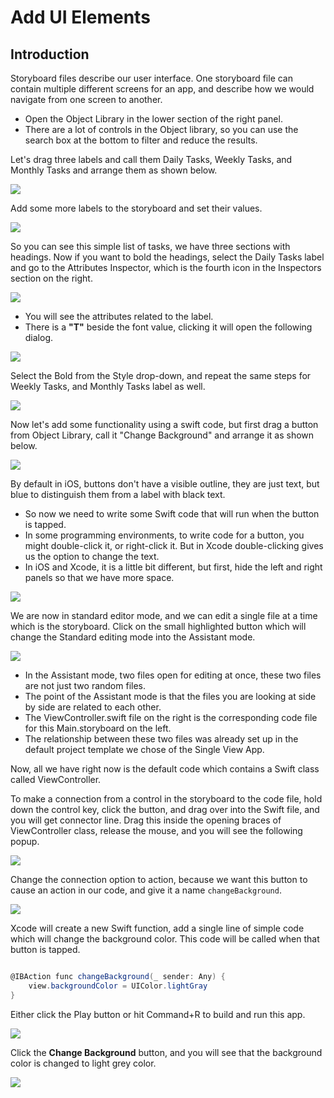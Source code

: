 # Add UI Elements

## Introduction

Storyboard files describe our user interface. One storyboard file can contain multiple different screens for an app, and describe how we would navigate from one screen to another.

 - Open the Object Library in the lower section of the right panel. 
 - There are a lot of controls in the Object library, so you can use the search box at the bottom to filter and reduce the results. 

Let's drag three labels and call them Daily Tasks, Weekly Tasks, and Monthly Tasks and arrange them as shown below.

<img src="https://raw.githubusercontent.com/zzzprojects/iOS-Tutorial/master/docs/images/add-ui-elements1.png">

Add some more labels to the storyboard and set their values.

<img src="https://raw.githubusercontent.com/zzzprojects/iOS-Tutorial/master/docs/images/add-ui-elements2.png">

So you can see this simple list of tasks, we have three sections with headings. Now if you want to bold the headings, select the Daily Tasks label and go to the Attributes Inspector, which is the fourth icon in the Inspectors section on the right.

<img src="https://raw.githubusercontent.com/zzzprojects/iOS-Tutorial/master/docs/images/add-ui-elements3.png">

 - You will see the attributes related to the label.
 - There is a **"T"** beside the font value, clicking it will open the following dialog.

<img src="https://raw.githubusercontent.com/zzzprojects/iOS-Tutorial/master/docs/images/add-ui-elements4.png">

Select the Bold from the Style drop-down, and repeat the same steps for Weekly Tasks, and Monthly Tasks label as well. 

<img src="https://raw.githubusercontent.com/zzzprojects/iOS-Tutorial/master/docs/images/add-ui-elements5.png">

Now let's add some functionality using a swift code, but first drag a button from Object Library, call it "Change Background" and arrange it as shown below.

<img src="https://raw.githubusercontent.com/zzzprojects/iOS-Tutorial/master/docs/images/add-ui-elements6.png">

By default in iOS, buttons don't have a visible outline, they are just text, but blue to distinguish them from a label with black text.

 - So now we need to write some Swift code that will run when the button is tapped. 
 - In some programming environments, to write code for a button, you might double-click it, or right-click it. But in Xcode double-clicking gives us the option to change the text. 
 - In iOS and Xcode, it is a little bit different, but first, hide the left and right panels so that we have more space.

<img src="https://raw.githubusercontent.com/zzzprojects/iOS-Tutorial/master/docs/images/add-ui-elements7.png">

We are now in standard editor mode, and we can edit a single file at a time which is the storyboard. Click on the small highlighted button which will change the Standard editing mode into the Assistant mode. 

<img src="https://raw.githubusercontent.com/zzzprojects/iOS-Tutorial/master/docs/images/add-ui-elements8.png">

 - In the Assistant mode, two files open for editing at once, these two files are not just two random files. 
 - The point of the Assistant mode is that the files you are looking at side by side are related to each other.
 - The ViewController.swift file on the right is the corresponding code file for this Main.storyboard on the left.
 - The relationship between these two files was already set up in the default project template we chose of the Single View App. 

Now, all we have right now is the default code which contains a Swift class called ViewController. 

To make a connection from a control in the storyboard to the code file, hold down the control key, click the button, and drag over into the Swift file, and you will get connector line. Drag this inside the opening braces of ViewController class, release the mouse, and you will see the following popup.

<img src="https://raw.githubusercontent.com/zzzprojects/iOS-Tutorial/master/docs/images/add-ui-elements9.png">
 
Change the connection option to action, because we want this button to cause an action in our code, and give it a name `changeBackground`. 

<img src="https://raw.githubusercontent.com/zzzprojects/iOS-Tutorial/master/docs/images/add-ui-elements10.png">

Xcode will create a new Swift function, add a single line of simple code which will change the background color. This code will be called when that button is tapped.

```csharp

@IBAction func changeBackground(_ sender: Any) {
    view.backgroundColor = UIColor.lightGray
}

```

Either click the Play button or hit Command+R to build and run this app. 

<img src="https://raw.githubusercontent.com/zzzprojects/iOS-Tutorial/master/docs/images/add-ui-elements11.png">

Click the **Change Background** button, and you will see that the background color is changed to light grey color.

<img src="https://raw.githubusercontent.com/zzzprojects/iOS-Tutorial/master/docs/images/add-ui-elements12.png">

